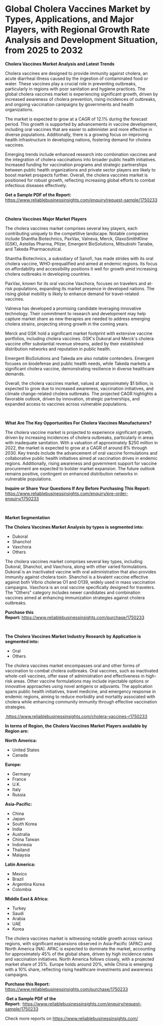 <p><h1>Global Cholera Vaccines Market by Types, Applications, and Major Players, with Regional Growth Rate Analysis and Development Situation, from 2025 to 2032</h1></p><p><strong>Cholera Vaccines Market Analysis and Latest Trends</strong></p>
<p><p>Cholera vaccines are designed to provide immunity against cholera, an acute diarrheal illness caused by the ingestion of contaminated food or water. These vaccines play a crucial role in preventing outbreaks, particularly in regions with poor sanitation and hygiene practices. The global cholera vaccines market is experiencing significant growth, driven by increased awareness of cholera prevention, rising incidences of outbreaks, and ongoing vaccination campaigns by governments and health organizations.</p><p>The market is expected to grow at a CAGR of 12.1% during the forecast period. This growth is supported by advancements in vaccine development, including oral vaccines that are easier to administer and more effective in diverse populations. Additionally, there is a growing focus on improving health infrastructure in developing nations, fostering demand for cholera vaccines.</p><p>Emerging trends include enhanced research into combination vaccines and the integration of cholera vaccinations into broader public health initiatives. Increased funding for vaccination programs and strategic partnerships between public health organizations and private sector players are likely to boost market prospects further. Overall, the cholera vaccines market is positioned for robust growth, reflecting increasing global efforts to combat infectious diseases effectively.</p></p>
<p><strong>Get a Sample PDF of the Report:&nbsp;</strong> <a href="https://www.reliablebusinessinsights.com/enquiry/request-sample/1750233?utm_campaign=2230&utm_medium=2&utm_source=Github&utm_content=ia&utm_term=03032025&utm_id=cholera-vaccines">https://www.reliablebusinessinsights.com/enquiry/request-sample/1750233</a></p>
<p>&nbsp;</p>
<p><strong>Cholera Vaccines Major Market Players</strong></p>
<p><p>The cholera vaccines market comprises several key players, each contributing uniquely to the competitive landscape. Notable companies include Shantha Biotechnics, PaxVax, Valneva, Merck, GlaxoSmithKline (GSK), Astellas Pharma, Pfizer, Emergent BioSolutions, Mitsubishi Tanabe, and Takeda Pharmaceutical.</p><p>Shantha Biotechnics, a subsidiary of Sanofi, has made strides with its oral cholera vaccine, WHO-prequalified and aimed at endemic regions. Its focus on affordability and accessibility positions it well for growth amid increasing cholera outbreaks in developing countries.</p><p>PaxVax, known for its oral vaccine Vaxchora, focuses on travelers and at-risk populations, expanding its market presence in developed nations. The rising global mobility is likely to enhance demand for travel-related vaccines.</p><p>Valneva has developed a promising candidate leveraging innovative technology. Their commitment to research and development may help capture market share as new therapies are needed to address emerging cholera strains, projecting strong growth in the coming years.</p><p>Merck and GSK hold a significant market footprint with extensive vaccine portfolios, including cholera vaccines. GSK's Dukoral and Merck's cholera vaccine offer substantial revenue streams, aided by their established distribution networks and reputation in public health.</p><p>Emergent BioSolutions and Takeda are also notable contenders. Emergent focuses on biodefense and public health needs, while Takeda markets a significant cholera vaccine, demonstrating resilience in diverse healthcare demands.</p><p>Overall, the cholera vaccines market, valued at approximately $1 billion, is expected to grow due to increased awareness, vaccination initiatives, and climate change-related cholera outbreaks. The projected CAGR highlights a favorable outlook, driven by innovation, strategic partnerships, and expanded access to vaccines across vulnerable populations.</p></p>
<p>&nbsp;</p>
<p><strong>What Are The Key Opportunities For Cholera Vaccines Manufacturers?</strong></p>
<p><p>The cholera vaccine market is projected to experience significant growth, driven by increasing incidences of cholera outbreaks, particularly in areas with inadequate sanitation. With a valuation of approximately $250 million in 2022, the market is expected to grow at a CAGR of around 8% through 2030. Key trends include the advancement of oral vaccine formulations and collaborative public health initiatives aimed at vaccination drives in endemic regions. Additionally, rising awareness and government support for vaccine procurement are expected to bolster market expansion. The future outlook remains positive, contingent on enhanced distribution networks in vulnerable populations.</p></p>
<p><strong>Inquire or Share Your Questions If Any Before Purchasing This Report:</strong> <a href="https://www.reliablebusinessinsights.com/enquiry/pre-order-enquiry/1750233?utm_campaign=2230&utm_medium=2&utm_source=Github&utm_content=ia&utm_term=03032025&utm_id=cholera-vaccines">https://www.reliablebusinessinsights.com/enquiry/pre-order-enquiry/1750233</a></p>
<p>&nbsp;</p>
<p><strong>Market Segmentation</strong></p>
<p><strong>The Cholera Vaccines Market Analysis by types is segmented into:</strong></p>
<p><ul><li>Dukoral</li><li>Shanchol</li><li>Vaxchora</li><li>Others</li></ul></p>
<p><p>The cholera vaccines market comprises several key types, including Dukoral, Shanchol, and Vaxchora, along with other varied formulations. Dukoral is an inactivated vaccine with oral administration that also provides immunity against cholera toxin. Shanchol is a bivalent vaccine effective against both Vibrio cholerae O1 and O139, widely used in mass vaccination campaigns. Vaxchora is an oral vaccine specifically designed for travelers. The "Others" category includes newer candidates and combination vaccines aimed at enhancing immunization strategies against cholera outbreaks.</p></p>
<p><strong>Purchase this Report:&nbsp;</strong><a href="https://www.reliablebusinessinsights.com/purchase/1750233?utm_campaign=2230&utm_medium=2&utm_source=Github&utm_content=ia&utm_term=03032025&utm_id=cholera-vaccines">https://www.reliablebusinessinsights.com/purchase/1750233</a></p>
<p>&nbsp;</p>
<p><strong>The Cholera Vaccines Market Industry Research by Application is segmented into:</strong></p>
<p><ul><li>Oral</li><li>Others</li></ul></p>
<p><p>The cholera vaccines market encompasses oral and other forms of vaccination to combat cholera outbreaks. Oral vaccines, such as inactivated whole-cell vaccines, offer ease of administration and effectiveness in high-risk areas. Other vaccine formulations may include injectable options or innovative approaches using novel antigens or adjuvants. The application spans public health initiatives, travel medicine, and emergency response in endemic regions, aiming to reduce morbidity and mortality associated with cholera while enhancing community immunity through effective vaccination strategies.</p></p>
<p><a href="https://www.reliablebusinessinsights.com/cholera-vaccines-r1750233?utm_campaign=2230&utm_medium=2&utm_source=Github&utm_content=ia&utm_term=03032025&utm_id=cholera-vaccines">&nbsp;https://www.reliablebusinessinsights.com/cholera-vaccines-r1750233</a></p>
<p><strong>In terms of Region, the Cholera Vaccines Market Players available by Region are:</strong></p>
<p>
    <p> <strong> North America: </strong>
        <ul>
            <li>United States</li>
            <li>Canada</li>
        </ul>
        </p> 
    <p> <strong> Europe: </strong>
        <ul>
            <li>Germany</li>
            <li>France</li>
            <li>U.K.</li>
            <li>Italy</li>
            <li>Russia</li>
        </ul>
        </p> 
    <p> <strong> Asia-Pacific: </strong>
        <ul>
            <li>China</li>
            <li>Japan</li>
            <li>South Korea</li>
            <li>India</li>
            <li>Australia</li>
            <li>China Taiwan</li>
            <li>Indonesia</li>
            <li>Thailand</li>
            <li>Malaysia</li>
        </ul>
        </p> 
    <p> <strong> Latin America: </strong>
        <ul>
            <li>Mexico</li>
            <li>Brazil</li>
            <li>Argentina Korea</li>
            <li>Colombia</li>
        </ul>
        </p> 
    <p> <strong> Middle East & Africa: </strong>
        <ul>
            <li>Turkey</li>
            <li>Saudi</li>
            <li>Arabia</li>
            <li>UAE</li>
            <li>Korea</li>
        </ul>
    </p>
    </p>
<p><p>The cholera vaccines market is witnessing notable growth across various regions, with significant expansions observed in Asia-Pacific (APAC) and North America (NA). APAC is expected to dominate the market, accounting for approximately 45% of the global share, driven by high incidence rates and vaccination initiatives. North America follows closely, with a projected market share of 25%. Europe holds around 20%, while China is emerging with a 10% share, reflecting rising healthcare investments and awareness campaigns.</p></p>
<p><strong>Purchase this Report: </strong><a href="https://www.reliablebusinessinsights.com/purchase/1750233?utm_campaign=2230&utm_medium=2&utm_source=Github&utm_content=ia&utm_term=03032025&utm_id=cholera-vaccines">https://www.reliablebusinessinsights.com/purchase/1750233</a></p>
<p>&nbsp;<strong>Get a Sample PDF of the Report:&nbsp;&nbsp;</strong><a href="https://www.reliablebusinessinsights.com/enquiry/request-sample/1750233?utm_campaign=2230&utm_medium=2&utm_source=Github&utm_content=ia&utm_term=03032025&utm_id=cholera-vaccines">https://www.reliablebusinessinsights.com/enquiry/request-sample/1750233</a></p>
<p><strong></strong></p>
<p>Check more reports on <a href="https://www.reliablebusinessinsights.com/?utm_campaign=2230&utm_medium=2&utm_source=Github&utm_content=ia&utm_term=03032025&utm_id=cholera-vaccines">https://www.reliablebusinessinsights.com/</a></p>